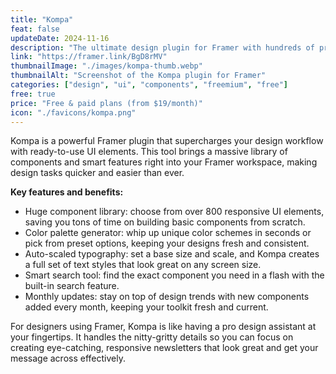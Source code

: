 ```yaml
---
title: "Kompa"
feat: false
updateDate: 2024-11-16
description: "The ultimate design plugin for Framer with hundreds of prebuilt, responsive UI elements."
link: "https://framer.link/BgD8rMV"
thumbnailImage: "./images/kompa-thumb.webp"
thumbnailAlt: "Screenshot of the Kompa plugin for Framer"
categories: ["design", "ui", "components", "freemium", "free"]
free: true
price: "Free & paid plans (from $19/month)"
icon: "./favicons/kompa.png"
---
```


Kompa is a powerful Framer plugin that supercharges your design workflow with ready-to-use UI elements. This tool brings a massive library of components and smart features right into your Framer workspace, making design tasks quicker and easier than ever.

<b>Key features and benefits:</b>

- Huge component library: choose from over 800 responsive UI elements, saving you tons of time on building basic components from scratch.
- Color palette generator: whip up unique color schemes in seconds or pick from preset options, keeping your designs fresh and consistent.
- Auto-scaled typography: set a base size and scale, and Kompa creates a full set of text styles that look great on any screen size.
- Smart search tool: find the exact component you need in a flash with the built-in search feature.
- Monthly updates: stay on top of design trends with new components added every month, keeping your toolkit fresh and current.

For designers using Framer, Kompa is like having a pro design assistant at your fingertips. It handles the nitty-gritty details so you can focus on creating eye-catching, responsive newsletters that look great and get your message across effectively.
